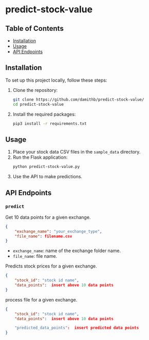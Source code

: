 # predict-stock-value

## Table of Contents
- [Installation](#installation)
- [Usage](#Usage)
- [API Endpoints](#api-endpoints)

## Installation
To set up this project locally, follow these steps:

1. Clone the repository:
   ```bash
   git clone https://github.com/damithb/predict-stock-value/
   cd predict-stock-value
   ```
2. Install the required packages:
   ```bash
   pip3 install -r requirements.txt
   ```

## Usage
1. Place your stock data CSV files in the `sample_data` directory.
2. Run the Flask application:
   ```bash
   python predict-stock-value.py
   ```
3. Use the API to make predictions.

## API Endpoints
### `predict`
Get 10 data points for a given exchange.


```json
{
    "exchange_name": "your_exchange_type",
    "file_name": filename.csv
}
```

- `exchange_name`: name of the exchange folder name.
- `file_name`: file name.


Predicts stock prices for a given exchange.

```json
{
    "stock_id": "stock id name",
    "data_points":  insert above 10 data points
}
```

process file for a given exchange.

```json
{
    "stock_id": "stock id name",
    "data_points":  insert above 10 data points

    "predicted_data_points":  insert predicted data points
}
```






